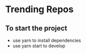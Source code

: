 # Trending Repos

## To start the project
* use yarn to install dependencies
* use yarn start to develop